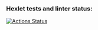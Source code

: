 ### Hexlet tests and linter status:
[![Actions Status](https://github.com/alek-pol/backend-project-lvl1/workflows/hexlet-check/badge.svg)](https://github.com/alek-pol/backend-project-lvl1/actions)